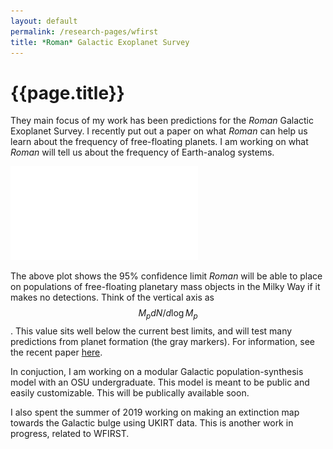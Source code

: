 ```yaml
---
layout: default
permalink: /research-pages/wfirst
title: *Roman* Galactic Exoplanet Survey
---
```

# {{page.title}}

They main focus of my work has been predictions for the *Roman* Galactic Exoplanet Survey. I recently put out a paper on what *Roman* can help us learn about the frequency of free-floating planets. I am working on what *Roman* will tell us about the frequency of Earth-analog systems. 

![limit_plot](../assets/pdf/limit_plot_comp.pdf)

The above plot shows the 95% confidence limit *Roman* will be able to place on populations of free-floating planetary mass objects in the Milky Way if it makes no detections. Think of the vertical axis as $$M_p dN/d\log{M_p}$$. This value sits well below the current best limits, and will test many predictions from planet formation (the gray markers). For information, see the recent paper [here](https://ui.adsabs.harvard.edu/abs/2020arXiv200610760J/abstract).

In conjuction, I am working on a modular Galactic population-synthesis model with an OSU undergraduate. This model is meant to be public and easily customizable. This will be publically available soon. 

I also spent the summer of 2019 working on making an extinction map towards the Galactic bulge using UKIRT data. This is another work in progress, related to WFIRST.
